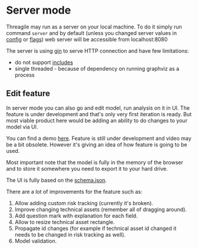 # Server mode

Threagile may run as a server on your local machine. To do it simply run command `server` and
by default (unless you changed server values in [config](./config.md) or [flags](./flags.md)) web server will be accessible from localhost:8080

The server is using [gin](https://github.com/gin-gonic/gin) to serve HTTP connection and have few limitations:

- do not support [includes](./includes.md)
- single threaded - because of dependency on running graphviz as a process

## Edit feature

In server mode you can also go and edit model, run analysis on it in UI. The feature is under development and that's only very first iteration is ready.
But most viable product here would be adding an ability to do changes to your model via UI.

You can find a demo [here](https://www.youtube.com/watch?v=G9nwg-nqOCw). Feature is still under development and video may be a bit obsolete.
However it's giving an idea of how feature is going to be used.

Most important note that the model is fully in the memory of the browser and to store it somewhere you need to export it to your hard drive.

The UI is fully based on the [schema.json](../support/schema.json).

There are a lot of improvements for the feature such as:

1. Allow adding custom risk tracking (currently it's broken).
2. Improve changing technical assets (remember all of dragging around).
3. Add question mark with explanation for each field.
4. Allow to resize technical asset rectangle.
5. Propagate id changes (for example if technical asset id changed it needs to be changed in risk tracking as well).
6. Model validation.
